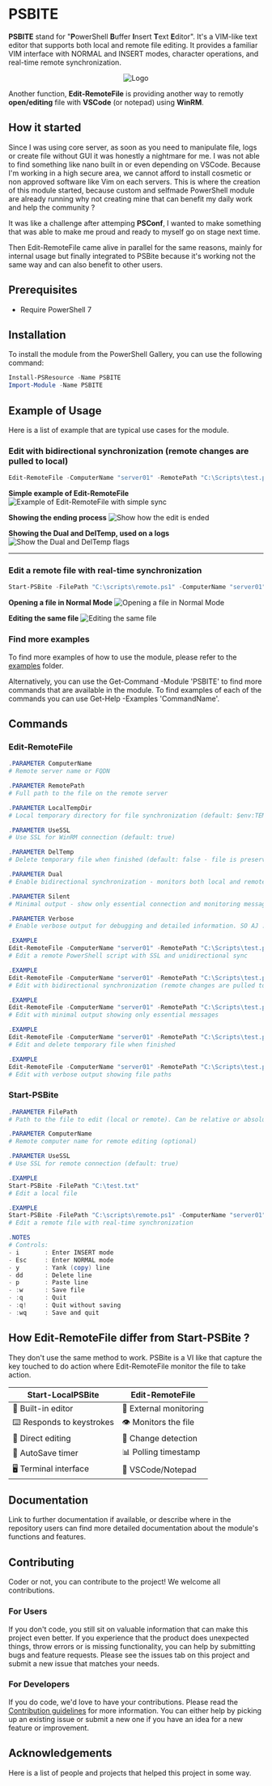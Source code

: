 # PSBITE

**PSBITE** stand for "**P**owerShell **B**uffer **I**nsert **T**ext **E**ditor". It's a VIM-like text editor that supports both local and remote file editing.
It provides a familiar VIM interface with NORMAL and INSERT modes, character operations, and real-time remote synchronization.

<p align="center"> <img src="./media/Logo/PSBITE%20-%20Small.png" alt="Logo" /> </p>


Another function, **Edit-RemoteFile** is providing another way to remotly **open/editing** file with **VSCode** (or notepad) using **WinRM**.

## How it started

Since I was using core server, as soon as you need to manipulate file, logs or create file without GUI it was honestly a nightmare for me. I was not able to find something like nano built in or even depending on VSCode. Because I'm working in a high secure area, we cannot afford to install cosmetic or non approved software like Vim on each servers. This is where the creation of this module started, because custom and selfmade PowerShell module are already running why not creating mine that can benefit my daily work and help the community ?

It was like a challenge after attemping **PSConf**, I wanted to make something that was able to make me proud and ready to myself go on stage next time.

Then Edit-RemoteFile came alive in parallel for the same reasons, mainly for internal usage but finally integrated to PSBite because it's working not the same way and can also benefit to other users.

## Prerequisites

- Require PowerShell 7

## Installation

To install the module from the PowerShell Gallery, you can use the following command:

```powershell
Install-PSResource -Name PSBITE
Import-Module -Name PSBITE
```

## Example of Usage

Here is a list of example that are typical use cases for the module.

### Edit with bidirectional synchronization (remote changes are pulled to local)

```powershell
Edit-RemoteFile -ComputerName "server01" -RemotePath "C:\Scripts\test.ps1" -Dual
```
**Simple example of Edit-RemoteFile**
![Example of Edit-RemoteFile with simple sync](./media/Edit-RemoteFile/Edit-RemoteFile_1.png)

**Showing the ending process**
![Show how the edit is ended](./media/Edit-RemoteFile/Edit-RemoteFile_2.png)

**Showing the Dual and DelTemp, used on a logs**
![Show the Dual and DelTemp flags](./media/Edit-RemoteFile/Edit-RemoteFile_3.png)

-------------------------

### Edit a remote file with real-time synchronization

```powershell
Start-PSBite -FilePath "C:\scripts\remote.ps1" -ComputerName "server01"
```

**Opening a file in Normal Mode**
![Opening a file in Normal Mode](./media/Start-PSBite/Start-PSBite_1.png)

**Editing the same file**
![Editing the same file](./media/Start-PSBite/Start-PSBite_2.png)

### Find more examples

To find more examples of how to use the module, please refer to the [examples](examples) folder.

Alternatively, you can use the Get-Command -Module 'PSBITE' to find more commands that are available in the module.
To find examples of each of the commands you can use Get-Help -Examples 'CommandName'.

## Commands

### Edit-RemoteFile
```powershell
.PARAMETER ComputerName
# Remote server name or FQDN

.PARAMETER RemotePath
# Full path to the file on the remote server

.PARAMETER LocalTempDir
# Local temporary directory for file synchronization (default: $env:TEMP\RemoteEdit)

.PARAMETER UseSSL
# Use SSL for WinRM connection (default: true)

.PARAMETER DelTemp
# Delete temporary file when finished (default: false - file is preserved)

.PARAMETER Dual
# Enable bidirectional synchronization - monitors both local and remote file changes

.PARAMETER Silent
# Minimal output - show only essential connection and monitoring messages

.PARAMETER Verbose
# Enable verbose output for debugging and detailed information. SO AJ :-)

.EXAMPLE
Edit-RemoteFile -ComputerName "server01" -RemotePath "C:\Scripts\test.ps1"
# Edit a remote PowerShell script with SSL and unidirectional sync

.EXAMPLE
Edit-RemoteFile -ComputerName "server01" -RemotePath "C:\Scripts\test.ps1" -Dual
# Edit with bidirectional synchronization (remote changes are pulled to local)

.EXAMPLE
Edit-RemoteFile -ComputerName "server01" -RemotePath "C:\Scripts\test.ps1" -Silent
# Edit with minimal output showing only essential messages

.EXAMPLE
Edit-RemoteFile -ComputerName "server01" -RemotePath "C:\Scripts\test.ps1" -DelTemp
# Edit and delete temporary file when finished

.EXAMPLE
Edit-RemoteFile -ComputerName "server01" -RemotePath "C:\Scripts\test.ps1" -Verbose
# Edit with verbose output showing file paths
```

### Start-PSBite
```powershell
.PARAMETER FilePath
# Path to the file to edit (local or remote). Can be relative or absolute for local but must be absolute when using the remote.

.PARAMETER ComputerName
# Remote computer name for remote editing (optional)

.PARAMETER UseSSL
# Use SSL for remote connection (default: true)

.EXAMPLE
Start-PSBite -FilePath "C:\test.txt"
# Edit a local file

.EXAMPLE
Start-PSBite -FilePath "C:\scripts\remote.ps1" -ComputerName "server01"
# Edit a remote file with real-time synchronization

.NOTES
# Controls:
- i       : Enter INSERT mode
- Esc     : Enter NORMAL mode
- y       : Yank (copy) line
- dd      : Delete line
- p       : Paste line
- :w      : Save file
- :q      : Quit
- :q!     : Quit without saving
- :wq     : Save and quit
```

## How Edit-RemoteFile differ from Start-PSBite ?

They don't use the same method to work.
PSBite is a VI like that capture the key touched to do action where Edit-RemoteFile monitor the file to take action.

| Start-LocalPSBite | Edit-RemoteFile |
|---|---|
| 🎹 Built-in editor | 📁 External monitoring |
| ⌨️ Responds to keystrokes | 👁️ Monitors the file |
| 📝 Direct editing | 🔄 Change detection |
| 💾 AutoSave timer | 📊 Polling timestamp |
| 🖥️ Terminal interface | 🔗 VSCode/Notepad |

## Documentation

Link to further documentation if available, or describe where in the repository users can find more detailed documentation about
the module's functions and features.

## Contributing

Coder or not, you can contribute to the project! We welcome all contributions.

### For Users

If you don't code, you still sit on valuable information that can make this project even better. If you experience that the
product does unexpected things, throw errors or is missing functionality, you can help by submitting bugs and feature requests.
Please see the issues tab on this project and submit a new issue that matches your needs.

### For Developers

If you do code, we'd love to have your contributions. Please read the [Contribution guidelines](CONTRIBUTING.md) for more information.
You can either help by picking up an existing issue or submit a new one if you have an idea for a new feature or improvement.

## Acknowledgements

Here is a list of people and projects that helped this project in some way.
